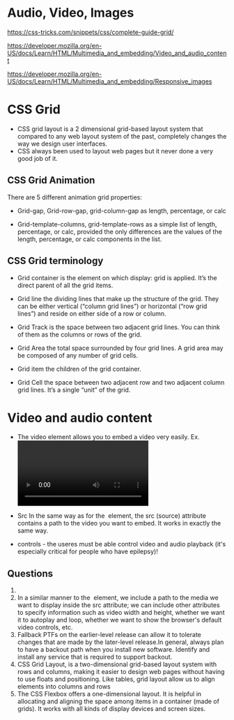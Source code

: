 # Audio, Video, Images

<https://css-tricks.com/snippets/css/complete-guide-grid/>

<https://developer.mozilla.org/en-US/docs/Learn/HTML/Multimedia_and_embedding/Video_and_audio_content>

<https://developer.mozilla.org/en-US/docs/Learn/HTML/Multimedia_and_embedding/Responsive_images>

# CSS Grid

* CSS grid layout is a 2 dimensional grid-based layout system that compared to any web layout system of the past, completely changes the way we design user interfaces.
* CSS always been used to layout web pages but it never done a very good job of it.

## CSS Grid Animation

There are 5 different animation grid properties:

* Grid-gap, Grid-row-gap, grid-column-gap as length, percentage, or calc

* Grid-template-columns, grid-template-rows as a simple list of length, percentage, or calc, provided the only differences are the values of the length, percentage, or calc components in the list.

## CSS Grid terminology

* Grid container is the element on which display: grid is applied. It’s the direct parent of all the grid items.

* Grid line the dividing lines that make up the structure of the grid. They can be either vertical (“column grid lines”) or horizontal (“row grid lines”) and reside on either side of a row or column.

* Grid Track is the space between two adjacent grid lines. You can think of them as the columns or rows of the grid.

* Grid Area the total space surrounded by four grid lines. A grid area may be composed of any number of grid cells.

* Grid item the children of the grid container.

* Grid Cell the space between two adjacent row and two adjacent column grid lines. It’s a single “unit” of the grid.

# Video and audio content

* The video element allows you to embed a video very easily. 
Ex. <video src="rabbit320.webm" controls></video>

* Src In the same way as for the <img> element, the src (source) attribute contains a path to the video you want to embed. It works in exactly the same way.
* controls - the useres must be able control video and audio playback (it's especially critical for people who have epilepsy)!

## Questions 

1. 
2. In a similar manner to the <img> element, we include a path to the media we want to display inside the src attribute; we can include other attributes to specify information such as video width and height, whether we want it to autoplay and loop, whether we want to show the browser's default video controls, etc.
3. Fallback PTFs on the earlier-level release can allow it to tolerate changes that are made by the later-level release.In general, always plan to have a backout path when you install new software. Identify and install any service that is required to support backout.
4. CSS Grid Layout, is a two-dimensional grid-based layout system with rows and columns, making it easier to design web pages without having to use floats and positioning. Like tables, grid layout allow us to align elements into columns and rows
5. The CSS Flexbox offers a one-dimensional layout. It is helpful in allocating and aligning the space among items in a container (made of grids). It works with all kinds of display devices and screen sizes.